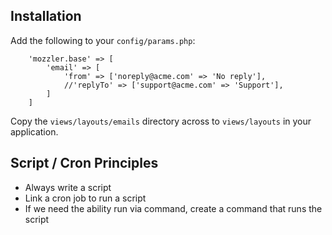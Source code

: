 ## Installation

Add the following to your `config/params.php`:

```
    'mozzler.base' => [
        'email' => [
            'from' => ['noreply@acme.com' => 'No reply'],
            //'replyTo' => ['support@acme.com' => 'Support'],
        ]
    ]
```

Copy the `views/layouts/emails` directory across to `views/layouts` in your application.



Script / Cron Principles
------------------------

- Always write a script
- Link a cron job to run a script
- If we need the ability run via command, create a command that runs the script

